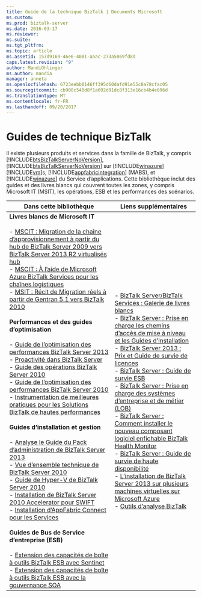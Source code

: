 ```yaml
---
title: Guide de la technique BizTalk | Documents Microsoft
ms.custom: 
ms.prod: biztalk-server
ms.date: 2016-03-17
ms.reviewer: 
ms.suite: 
ms.tgt_pltfrm: 
ms.topic: article
ms.assetid: 157d9169-46e6-4001-aaac-273a5069fd8d
caps.latest.revision: "9"
author: MandiOhlinger
ms.author: mandia
manager: anneta
ms.openlocfilehash: 6723eebb0146ff395d60dafd91e55c8a78cfac05
ms.sourcegitcommit: cb908c540d8f1a692d01dc8f313e16cb4b4e696d
ms.translationtype: MT
ms.contentlocale: fr-FR
ms.lasthandoff: 09/20/2017
---
```

# <a name="biztalk-technical-guides"></a>Guides de technique BizTalk
Il existe plusieurs produits et services dans la famille de BizTalk, y compris [!INCLUDE[btsBizTalkServerNoVersion](../includes/btsbiztalkservernoversion-md.md)], [!INCLUDE[btsBizTalkServerNoVersion](../includes/btsbiztalkservernoversion-md.md)] sur [!INCLUDE[winazure](../includes/winazure-md.md)] [!INCLUDE[vm](../includes/vm-md.md)]s, [!INCLUDE[appfabricintegration](../includes/appfabricintegration-md.md)] (MABS), et [!INCLUDE[winazure](../includes/winazure-md.md)] du Service d’applications. Cette bibliothèque inclut des guides et des livres blancs qui couvrent toutes les zones, y compris Microsoft IT (MSIT), les opérations, ESB et les performances des scénarios.  
  
|Dans cette bibliothèque|Liens supplémentaires|  
|---------------------|----------------------|  
|**Livres blancs de Microsoft IT**<br /><br /> -   [MSCIT : Migration de la chaîne d’approvisionnement à partir du hub de BizTalk Server 2009 vers BizTalk Server 2013 R2 virtualisés hub](../technical-guides/mscit-supply-chain-migration-from-biztalk-2009-to-biztalk-2013-r2-virtualized.md)<br />-   [MSCIT : À l’aide de Microsoft Azure BizTalk Services pour les chaînes logistiques](../technical-guides/mscit-using-microsoft-azure-biztalk-services-for-supply-chain-orders.md)<br />-   [MSIT : Récit de Migration réels à partir de Gentran 5.1 vers BizTalk 2010](../technical-guides/msit-real-world-migration-story-from-gentran-5-1-to-biztalk-2010.md)<br /><br /> **Performances et des guides d’optimisation**<br /><br /> -   [Guide de l’optimisation des performances BizTalk Server 2013](../technical-guides/biztalk-server-2013-performance-optimization-guide.md)<br />-   [Proactivité dans BizTalk Server](../technical-guides/proactivity-in-biztalk-server.md)<br />-   [Guide des opérations BizTalk Server 2010](~/technical-guides/biztalk-server-2010-operations-guide.md)<br />-   [Guide de l’optimisation des performances BizTalk Server 2010](../technical-guides/biztalk-server-2010-performance-optimization-guide.md)<br />-   [Instrumentation de meilleures pratiques pour les Solutions BizTalk de hautes performances](../technical-guides/instrumentation-best-practices-for-high-performance-biztalk-solutions.md)<br /><br /> **Guides d’installation et gestion**<br /><br /> -   [Analyse le Guide du Pack d’administration de BizTalk Server 2013](../technical-guides/biztalk-server-2013-monitoring-management-pack-guide.md)<br />-   [Vue d’ensemble technique de BizTalk Server 2010](../technical-guides/biztalk-server-2010-technical-overview.md)<br />-   [Guide de Hyper-V de BizTalk Server 2010](../technical-guides/biztalk-server-2010-hyper-v-guide.md)<br />-   [Installation de BizTalk Server 2010 Accelerator pour SWIFT](../technical-guides/installing-biztalk-server-2010-accelerator-for-swift.md)<br />-   [Installation d’AppFabric Connect pour les Services](../technical-guides/installing-appfabric-connect-for-services.md)<br /><br /> **Guides de Bus de Service d’entreprise (ESB)**<br /><br /> -   [Extension des capacités de boîte à outils BizTalk ESB avec Sentinet](../technical-guides/extending-biztalk-esb-toolkit-capabilities-with-sentinet.md)<br />-   [Extension des capacités de boîte à outils BizTalk ESB avec la gouvernance SOA](../technical-guides/extending-biztalk-esb-toolkit-capabilities-with-soa-governance.md)|-   [BizTalk Server/BizTalk Services : Galerie de livres blancs](http://social.technet.microsoft.com/wiki/contents/articles/15469.biztalk-serverbiztalk-services-white-paper-gallery.aspx)<br />-   [BizTalk Server : Prise en charge les chemins d’accès de mise à niveau et les Guides d’Installation](http://social.technet.microsoft.com/wiki/contents/articles/28554.biztalk-server-supported-upgrade-paths-and-installation-guides.aspx)<br />-   [BizTalk Server 2013 : Prix et Guide de survie de licences](http://social.technet.microsoft.com/wiki/contents/articles/20494.biztalk-server-2013-pricing-and-licensing-survival-guide.aspx)<br />-   [BizTalk Server : Guide de survie ESB](http://social.technet.microsoft.com/wiki/contents/articles/7756.biztalk-server-esb-survival-guide.aspx)<br />-   [BizTalk Server : Prise en charge des systèmes d’entreprise et de métier (LOB)](http://social.technet.microsoft.com/wiki/contents/articles/17631.biztalk-server-supported-line-of-business-lob-and-enterprise-systems.aspx)<br />-   [BizTalk Server : Comment installer le nouveau composant logiciel enfichable BizTalk Health Monitor](http://social.technet.microsoft.com/wiki/contents/articles/26466.biztalk-server-how-to-install-the-new-biztalk-health-monitor-snap-in.aspx)<br />-   [BizTalk Server : Guide de survie de haute disponibilité](http://social.technet.microsoft.com/wiki/contents/articles/6532.biztalk-server-high-availability-survival-guide.aspx)<br />-   [L’installation de BizTalk Server 2013 sur plusieurs machines virtuelles sur Microsoft Azure](http://social.technet.microsoft.com/wiki/contents/articles/23968.installing-biztalk-server-2013-on-multiple-virtual-machine-on-windows-azure.aspx)<br />-   [Outils d’analyse BizTalk](http://social.technet.microsoft.com/wiki/contents/articles/5364.biztalk-monitoring-tools.aspx)|